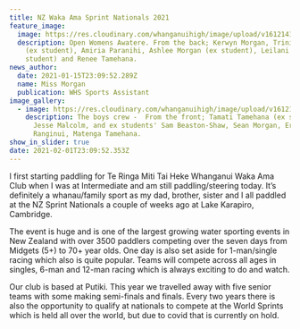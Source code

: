 ```yaml
---
title: NZ Waka Ama Sprint Nationals 2021
feature_image:
  image: https://res.cloudinary.com/whanganuihigh/image/upload/v1612141864/News/Kerwyn_Morgan.141844946_707541546572335_8256100695236992703_n.jpg
  description: Open Womens Awatere. From the back; Kerwyn Morgan, Trinity Herewini
    (ex student), Amiria Paranihi, Ashlee Morgan (ex student), Leilani Tua (ex
    student) and Renee Tamehana.
news_author:
  date: 2021-01-15T23:09:52.289Z
  name: Miss Morgan
  publication: WHS Sports Assistant
image_gallery:
  - image: https://res.cloudinary.com/whanganuihigh/image/upload/v1612141837/News/Kerwyn_Morgan.139526844_4262086533806549_5127786566906157894_n.jpg
    description: The boys crew -  From the front; Tamati Tamehana (ex student),
      Jesse Malcolm, and ex students' Sam Beaston-Shaw, Sean Morgan, Eru
      Ranginui, Matenga Tamehana.
show_in_slider: true
date: 2021-02-01T23:09:52.353Z
---
```

I first starting paddling for Te Ringa Miti Tai Heke Whanganui Waka Ama Club when I was at Intermediate and am still paddling/steering today. It’s definitely a whanau/family sport as my dad, brother, sister and I all paddled at the NZ Sprint Nationals a couple of weeks ago at Lake Karapiro, Cambridge. 

The event is huge and is one of the largest growing water sporting events in New Zealand with over 3500 paddlers competing over the seven days from Midgets (5+) to 70+ year olds.  One day is also set aside for 1-man/single racing which also is quite popular.  Teams will compete across all ages in singles, 6-man and 12-man racing which is always exciting to do and watch.

Our club is based at Putiki. This year we travelled away with five senior teams with some making semi-finals and finals. Every two years there is also the opportunity to qualify at nationals to compete at the World Sprints which is held all over the world, but due to covid that is currently on hold.
